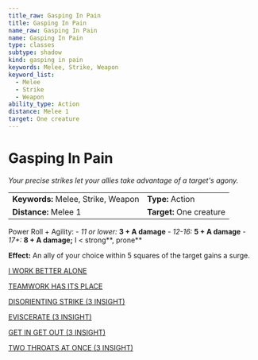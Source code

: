 ```yaml
---
title_raw: Gasping In Pain
title: Gasping In Pain
name_raw: Gasping In Pain
name: Gasping In Pain
type: classes
subtype: shadow
kind: gasping in pain
keywords: Melee, Strike, Weapon
keyword_list:
  - Melee
  - Strike
  - Weapon
ability_type: Action
distance: Melee 1
target: One creature
---
```


# Gasping In Pain

*Your precise strikes let your allies take advantage of a target's agony.*

|                                     |                          |
| :---------------------------------- | :----------------------- |
| **Keywords:** Melee, Strike, Weapon | **Type:** Action         |
| **Distance:** Melee 1               | **Target:** One creature |

Power Roll + Agility: - *11 or lower:* **3 + A damage** - *12-16:* **5 + A damage** - *17+:* **8 + A damage;** I \< strong\*\*, prone\*\*

**Effect:** An ally of your choice within 5 squares of the target gains a surge.

[I WORK BETTER ALONE](./I%20Work%20Better%20Alone.md)

[TEAMWORK HAS ITS PLACE](./Teamwork%20Has%20Its%20Place/Teamwork%20Has%20Its%20Place.md)

[DISORIENTING STRIKE (3 INSIGHT)](./Disorienting%20Strike.md)

[EVISCERATE (3 INSIGHT)](./Eviscerate.md)

[GET IN GET OUT (3 INSIGHT)](./Get%20In%20Get%20Out.md)

[TWO THROATS AT ONCE (3 INSIGHT)](./Two%20Throats%20At%20Once/Two%20Throats%20At%20Once.md)
